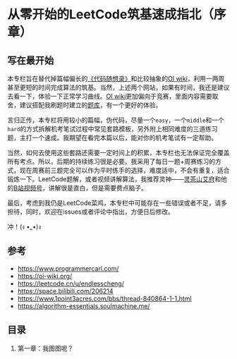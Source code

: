 # 从零开始的LeetCode筑基速成指北（序章）



## 写在最开始

本专栏旨在替代掉篇幅偏长的[《代码随想录》](https://www.programmercarl.com/)和比较抽象的[OI wiki](https://oi-wiki.org/)，利用一两周甚至更短的时间完成算法的筑基。当然，上述两个网站，如果有时间，我还是建议去看一下，体验一下正常学习曲线。[OI wiki](https://oi-wiki.org/)更加偏向于竞赛，里面内容需要取舍，建议搭配我刷题时建立的[题库](https://giannischen.github.io/categories/leetcode/)，有一个更好的体验。

言归正传，本专栏将用较小的篇幅，伪代码，尽量一个`easy`，一个`middle`和一个`hard`的方式拆解机考笔试过程中常见套路模板，另外附上相同难度的三道练习题，主打一个速成。我期望在看完本篇以后，能对你的机考笔试有一定帮助。

当然，如何去使用这些套路还需要一定时间上的积累，本专栏也无法保证完全覆盖所有考点。所以，后期的持续练习很是必要。我采用了每日一题+周赛练习的方式，现在周赛前三题完全可以作为平时练手的选择，难度适中，不会有重复，适合锻炼一下。LeetCode题解，或者视频讲解算法，我推荐灵神——[灵茶山艾府](https://leetcode.cn/u/endlesscheng/)和他的[B站视频号](https://space.bilibili.com/206214)，讲解很是直白，但是需要费点脑子。

最后，考虑到我仍是LeetCode菜鸡，本专栏中可能存在一些错误或者不足，请多担待，同时，欢迎在issues或者评论中指出，方便日后修改。

冲！(ง •_•)ง



## 参考

- https://www.programmercarl.com/
- https://oi-wiki.org/
- https://leetcode.cn/u/endlesscheng/
- https://space.bilibili.com/206214
- https://www.1point3acres.com/bbs/thread-840864-1-1.html
- https://algorithm-essentials.soulmachine.me/



## 目录

1. 第一章：我图图呢？